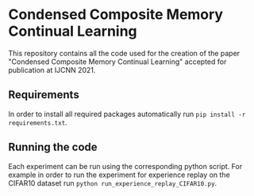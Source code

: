 # Condensed Composite Memory Continual Learning

This repository contains all the code used for the creation of the paper "Condensed Composite Memory Continual Learning" accepted for publication at IJCNN 2021.

## Requirements

In order to install all required packages automatically run `pip install -r requirements.txt`.

## Running the code

Each experiment can be run using the corresponding python script. For example in order to run the experiment for experience replay on the CIFAR10 dataset run `python run_experience_replay_CIFAR10.py`. 
